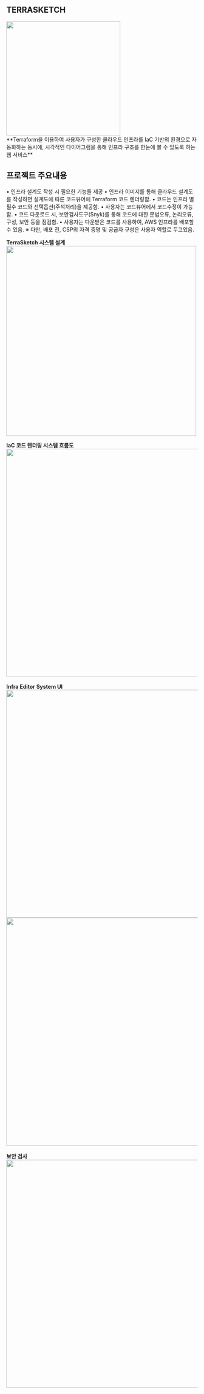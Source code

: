 ## TERRASKETCH
<img src=https://github.com/8hojung24/TerraSketch/assets/67528774/dfbfd00b-d5af-4cdd-8418-82fb7962fd7c width=300>

<br/>
**Terraform을 이용하여 사용자가 구성한 클라우드 인프라를 IaC 기반의 환경으로 자동화하는 동시에, 시각적인 다이어그램을 통해 인프라 구조를 한눈에 볼 수 있도록 하는 웹 서비스**

## **프로젝트 주요내용**
• 인프라 설계도 작성 시 필요한 기능들 제공
• 인프라 이미지를 통해 클라우드 설계도를 작성하면 설계도에 따른 코드뷰어에 Terraform 코드 렌더링함.
• 코드는 인프라 별 필수 코드와 선택옵션(주석처리)을 제공함.
• 사용자는 코드뷰어에서 코드수정이 가능함.
• 코드 다운로드 시, 보안검사도구(Snyk)를 통해 코드에 대한 문법오류, 논리오류, 구성, 보안 등을 점검함.
• 사용자는 다운받은 코드를 사용하여, AWS 인프라를 배포할 수 있음.
※ 다만, 배포 전, CSP의 자격 증명 및 공급자 구성은 사용자 역할로 두고있음.

**TerraSketch 시스템 설계**
<br/>
<img src=ttps://github.com/8hojung24/TerraSketch/assets/67528774/b6aa41f2-9b24-4369-9a16-06342698e24d width=500>


**IaC 코드 렌더링 시스템 흐름도**
<br/>
<img src=https://github.com/Cloud-IaC-Diagram/TerraSketch/assets/67528774/0e1c80f2-13f5-4f03-9702-e437a0599fda width='600'>
<br/><br/>
**Infra Editor System UI**
<br/>
<img src=https://github.com/Cloud-IaC-Diagram/TerraSketch/assets/67528774/889ba481-d1e4-4d21-bceb-e9ff5f841856 width='600'>
<br/>
<img src=https://github.com/Cloud-IaC-Diagram/TerraSketch/assets/67528774/8695a43e-f5a0-44fb-ad3e-93e607889536 width='600'>
<br/><br/>
**보안 검사**
<br/>
<img src=https://github.com/Cloud-IaC-Diagram/TerraSketch/assets/67528774/a5215b7a-faf9-492b-93d0-27986db95232 width='600'>

